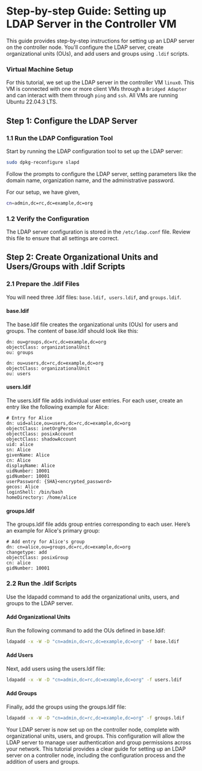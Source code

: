 # Step-by-step Guide: Setting up LDAP Server in the Controller VM

This guide provides step-by-step instructions for setting up an LDAP server on the controller node. You'll configure the LDAP server, create organizational units (OUs), and add users and groups using `.ldif` scripts.


### Virtual Machine Setup

For this tutorial, we set up the LDAP server in the controller VM `linux0`. This VM is connected with one or more client VMs through a `Bridged Adapter` and can interact with them through `ping` and `ssh`. All VMs are running Ubuntu 22.04.3 LTS.

## Step 1: Configure the LDAP Server

### 1.1 Run the LDAP Configuration Tool
Start by running the LDAP configuration tool to set up the LDAP server:
```bash
sudo dpkg-reconfigure slapd
```

Follow the prompts to configure the LDAP server, setting parameters like the domain name, organization name, and the administrative password.

For our setup, we have given, 
```bash
cn=admin,dc=rc,dc=example,dc=org
```

### 1.2 Verify the Configuration
The LDAP server configuration is stored in the `/etc/ldap.conf` file. Review this file to ensure that all settings are correct.

## Step 2: Create Organizational Units and Users/Groups with .ldif Scripts

### 2.1 Prepare the .ldif Files
You will need three .ldif files: `base.ldif, users.ldif`, and `groups.ldif`.

#### base.ldif
The base.ldif file creates the organizational units (OUs) for users and groups. The content of base.ldif should look like this:

```ldif
dn: ou=groups,dc=rc,dc=example,dc=org
objectClass: organizationalUnit
ou: groups

dn: ou=users,dc=rc,dc=example,dc=org
objectClass: organizationalUnit
ou: users
```

#### users.ldif
The users.ldif file adds individual user entries. For each user, create an entry like the following example for Alice:

```ldif
# Entry for Alice
dn: uid=alice,ou=users,dc=rc,dc=example,dc=org
objectClass: inetOrgPerson
objectClass: posixAccount
objectClass: shadowAccount
uid: alice
sn: Alice
givenName: Alice
cn: Alice
displayName: Alice
uidNumber: 10001
gidNumber: 10001
userPassword: {SHA}<encrypted_password>
gecos: Alice
loginShell: /bin/bash
homeDirectory: /home/alice
```

#### groups.ldif
The groups.ldif file adds group entries corresponding to each user. Here’s an example for Alice's primary group:

```ldif
# Add entry for Alice's group
dn: cn=alice,ou=groups,dc=rc,dc=example,dc=org
changetype: add
objectClass: posixGroup
cn: alice
gidNumber: 10001
```

### 2.2 Run the .ldif Scripts
Use the ldapadd command to add the organizational units, users, and groups to the LDAP server.

#### Add Organizational Units
Run the following command to add the OUs defined in base.ldif:

```bash
ldapadd -x -W -D "cn=admin,dc=rc,dc=example,dc=org" -f base.ldif
```

#### Add Users
Next, add users using the users.ldif file:

```bash
ldapadd -x -W -D "cn=admin,dc=rc,dc=example,dc=org" -f users.ldif
```

#### Add Groups
Finally, add the groups using the groups.ldif file:

```bash
ldapadd -x -W -D "cn=admin,dc=rc,dc=example,dc=org" -f groups.ldif
```

Your LDAP server is now set up on the controller node, complete with organizational units, users, and groups. This configuration will allow the LDAP server to manage user authentication and group permissions across your network. This tutorial provides a clear guide for setting up an LDAP server on a controller node, including the configuration process and the addition of users and groups.






